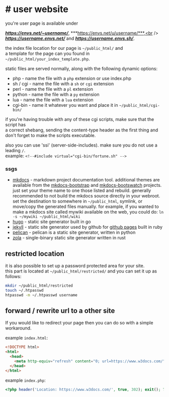 # # user website
you're user page is available under

***https://envs.net/~username/***, ***https://envs.net/u/username/***,<br />
***https://username.envs.net/*** and ***https://username.envs.sh/***.

the index file location for our page is `~/public_html/` and<br />
a template for the page can you found in `~/public_html/your_index_template.php`.

static files are served normally, along with the following dynamic options:

- php - name the file with a `php` extension or use index.php
- sh / cgi - name the file with a `sh` or `cgi` extension
- perl - name the file with a `pl` extension
- python - name the file with a `py` extension
- lua - name the file with a `lua` extension
- cgi-bin - name it whatever you want and place it in `~/public_html/cgi-bin/`

if you're having trouble with any of these cgi scripts, make sure that the script has<br />
a correct shebang, sending the content-type header as the first thing and<br />
don't forget to make the scripts executable.

also you can use 'ssi' (server-side-includes). make sure you do not use a leading `/`.<br />
example: `<!--#include virtual="cgi-bin/fortune.sh" -->`

### ssgs

- [mkdocs](https://www.mkdocs.org/) - markdown project documentation tool.
additional themes are available from the [mkdocs-bootstrap](
http://mkdocs.github.io/mkdocs-bootstrap/) and [mkdocs-bootswatch](
http://mkdocs.github.io/mkdocs-bootswatch/) projects. just set your theme name
to one those listed and rebuild. generally recommended to not build the mkdocs
source directly in your webroot. set the destination to somewhere in `~/public_html`,
symlink, or move/copy the generated files manually. for example, if you wanted to
make a mkdocs site called mywiki available on the web, you could do:
`ln -s ~/mywiki ~/public_html/wiki`
- [hugo](https://gohugo.io/) - static site generator built in go
- [jekyll](https://jekyllrb.com/) - static site generator used by github for
[github pages](https://pages.github.com) built in ruby
- [pelican](https://getpelican.com/) - pelican is a static site generator, written in python
- [zola](https://www.getzola.org/) - single-binary static site generator written in rust

## restricted location

it is also possible to set up a password protected area for your site.<br />
this part is located at `~/public_html/restricted/` and you can set it up as follows:

```bash
mkdir ~/public_html/restricted
touch ~/.htpasswd
htpasswd -m ~/.htpasswd username
```

## forward / rewrite url to a other site

If you would like to redirect your page then you can do so with a simple workaround.

example `index.html`:
```html
<!DOCTYPE html>
<html>
  <head>
    <meta http-equiv="refresh" content="0; url=https://www.w3docs.com/" />
  </head>
</html>
```
example `index.php`:
```php
<?php header('Location: https://www.w3docs.com/', true, 302); exit(); ?>
```
